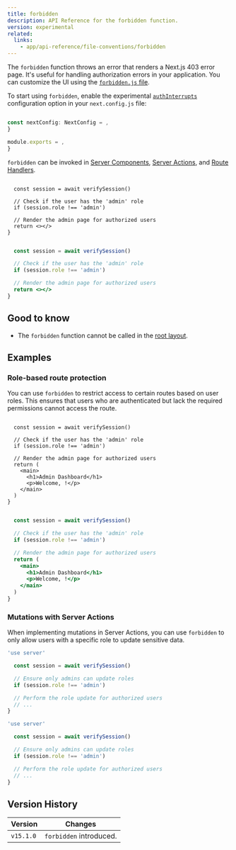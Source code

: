 ```yaml
---
title: forbidden
description: API Reference for the forbidden function.
version: experimental
related:
  links:
    - app/api-reference/file-conventions/forbidden
---
```


The `forbidden` function throws an error that renders a Next.js 403 error page. It's useful for handling authorization errors in your application. You can customize the UI using the [`forbidden.js` file](/docs/app/api-reference/file-conventions/forbidden).

To start using `forbidden`, enable the experimental [`authInterrupts`](/docs/app/api-reference/config/next-config-js/authInterrupts) configuration option in your `next.config.js` file:

```ts filename="next.config.ts" switcher

const nextConfig: NextConfig = ,
}

```

```js filename="next.config.js" switcher
module.exports = ,
}
```

`forbidden` can be invoked in [Server Components](/docs/app/getting-started/server-and-client-components), [Server Actions](/docs/app/getting-started/updating-data), and [Route Handlers](/docs/app/api-reference/file-conventions/route).

```tsx filename="app/auth/page.tsx" switcher

  const session = await verifySession()

  // Check if the user has the 'admin' role
  if (session.role !== 'admin') 

  // Render the admin page for authorized users
  return <></>
}
```

```jsx filename="app/auth/page.js" switcher

  const session = await verifySession()

  // Check if the user has the 'admin' role
  if (session.role !== 'admin') 

  // Render the admin page for authorized users
  return <></>
}
```

## Good to know

- The `forbidden` function cannot be called in the [root layout](/docs/app/api-reference/file-conventions/layout#root-layout).

## Examples

### Role-based route protection

You can use `forbidden` to restrict access to certain routes based on user roles. This ensures that users who are authenticated but lack the required permissions cannot access the route.

```tsx filename="app/admin/page.tsx" switcher

  const session = await verifySession()

  // Check if the user has the 'admin' role
  if (session.role !== 'admin') 

  // Render the admin page for authorized users
  return (
    <main>
      <h1>Admin Dashboard</h1>
      <p>Welcome, !</p>
    </main>
  )
}
```

```jsx filename="app/admin/page.js" switcher

  const session = await verifySession()

  // Check if the user has the 'admin' role
  if (session.role !== 'admin') 

  // Render the admin page for authorized users
  return (
    <main>
      <h1>Admin Dashboard</h1>
      <p>Welcome, !</p>
    </main>
  )
}
```

### Mutations with Server Actions

When implementing mutations in Server Actions, you can use `forbidden` to only allow users with a specific role to update sensitive data.

```ts filename="app/actions/update-role.ts" switcher
'use server'

  const session = await verifySession()

  // Ensure only admins can update roles
  if (session.role !== 'admin') 

  // Perform the role update for authorized users
  // ...
}
```

```js filename="app/actions/update-role.js" switcher
'use server'

  const session = await verifySession()

  // Ensure only admins can update roles
  if (session.role !== 'admin') 

  // Perform the role update for authorized users
  // ...
}
```

## Version History

| Version   | Changes                 |
| --------- | ----------------------- |
| `v15.1.0` | `forbidden` introduced. |